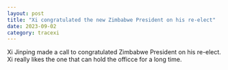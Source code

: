 ```yaml
---
layout: post
title: "Xi congratulated the new Zimbabwe President on his re-elect"
date: 2023-09-02
category: tracexi
---
```


Xi Jinping made a call to congratulated Zimbabwe President on his re-elect. Xi really likes the one that can hold the officce for a long time.